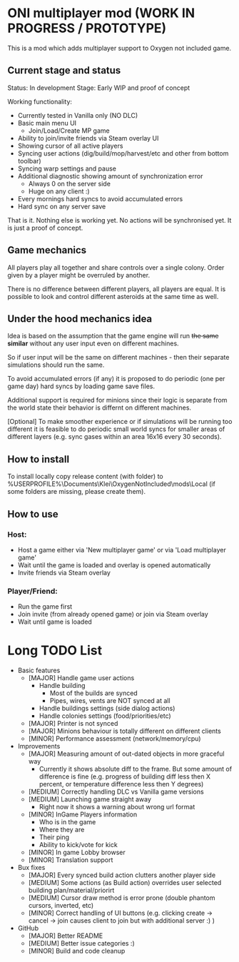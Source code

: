 # ONI multiplayer mod (WORK IN PROGRESS / PROTOTYPE)

This is a mod which adds multiplayer support to Oxygen not included game.

## Current stage and status

Status: In development
Stage: Early WIP and proof of concept

Working functionality:

- Currently tested in Vanilla only (NO DLC)
- Basic main menu UI
  - Join/Load/Create MP game
- Ability to join/invite friends via Steam overlay UI
- Showing cursor of all active players
- Syncing user actions (dig/build/mop/harvest/etc and other from bottom toolbar)
- Syncing warp settings and pause
- Additional diagnostic showing amount of synchronization error
  - Always 0 on the server side
  - Huge on any client :)
- Every mornings hard syncs to avoid accumulated errors
- Hard sync on any server save

That is it. Nothing else is working yet. No actions will be synchronised yet. It is just a proof of concept.

## Game mechanics

All players play all together and share controls over a single colony. Order given by a player might be overruled by
another.
<p>There is no difference between different players, all players are equal.
It is possible to look and control different asteroids at the same time as well.

## Under the hood mechanics idea

Idea is based on the assumption that the game engine will run ~~the same~~ **similar** without any user input even on
different
machines.
<p>So if user input will be the same on different machines - then their separate simulations should run the same.
<p>To avoid accumulated errors (if any) it is proposed to do periodic (one per game day) hard syncs by loading game save
files.
<p>Additional support is required for minions since their logic is separate from the world state their behavior is differnt on different machines.

<p>[Optional] To make smoother experience or if simulations will be running too different it is feasible to do periodic
small world syncs for smaller areas of different layers (e.g. sync gases within an area 16x16 every 30 seconds).

## How to install

To install locally copy release content (with folder) to %USERPROFILE%\Documents\Klei\OxygenNotIncluded\mods\Local (if
some folders are missing, please create them).

## How to use

### Host:

- Host a game either via 'New multiplayer game' or via 'Load multiplayer game'
- Wait until the game is loaded and overlay is opened automatically
- Invite friends via Steam overlay

### Player/Friend:

- Run the game first
- Join invite (from already opened game) or join via Steam overlay
- Wait until game is loaded

# Long TODO List

- Basic features
    - [MAJOR] Handle game user actions
        - Handle building
            - Most of the builds are synced
            - Pipes, wires, vents are NOT synced at all
        - Handle buildings settings (side dialog actions)
        - Handle colonies settings (food/priorities/etc)
    - [MAJOR] Printer is not synced
    - [MAJOR] Minions behaviour is totally different on different clients
    - [MINOR] Performance assessment (network/memory/cpu)
- Improvements
    - [MAJOR] Measuring amount of out-dated objects in more graceful way
        - Currently it shows absolute diff to the frame. But some amount of difference is fine (e.g. progress of
          building diff less then X percent, or temperature difference less then Y degrees)
    - [MEDIUM] Correctly handling DLC vs Vanilla game versions
    - [MEDIUM] Launching game straight away
        - Right now it shows a warning about wrong url format
    - [MINOR] InGame Players information
        - Who is in the game
        - Where they are
        - Their ping
        - Ability to kick/vote for kick
    - [MINOR] In game Lobby browser
    - [MINOR] Translation support
- Bux fixes
    - [MAJOR] Every synced build action clutters another player side
    - [MEDIUM] Some actions (as Build action) overrides user selected building plan/material/priorirt
    - [MEDIUM] Cursor draw method is error prone (double phantom cursors, inverted, etc)
    - [MINOR] Correct handling of UI buttons (e.g. clicking create -> cancel -> join causes client to join but with
      additional
      server :) )
- GitHub
    - [MAJOR] Better README
    - [MEDIUM] Better issue categories :)
    - [MINOR] Build and code cleanup
